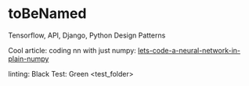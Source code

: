 # toBeNamed

Tensorflow, API, Django, Python Design Patterns

Cool article: coding nn with just numpy: [lets-code-a-neural-network-in-plain-numpy](https://towardsdatascience.com/lets-code-a-neural-network-in-plain-numpy-ae7e74410795)

linting:
Black
Test:
Green <test_folder>
